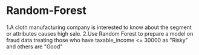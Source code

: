 # Random-Forest
1.A cloth manufacturing company is interested to know about the segment or attributes causes high sale. 2.Use Random Forest to prepare a model on fraud data  treating those who have taxable_income &lt;= 30000 as "Risky" and others are "Good"

